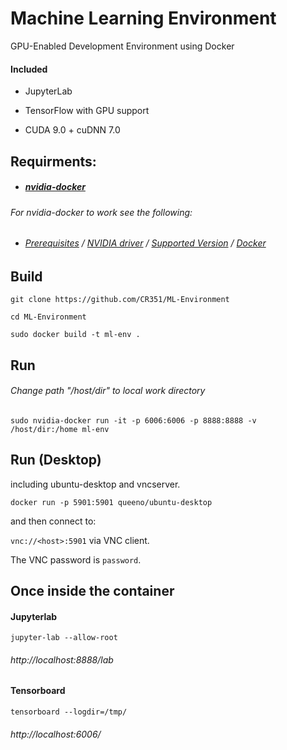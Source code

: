 # Machine Learning Environment

GPU-Enabled Development Environment using Docker

#### Included

-  JupyterLab

- TensorFlow with GPU support

- CUDA 9.0 + cuDNN 7.0

## Requirments:

- ##### [nvidia-docker](https://github.com/NVIDIA/nvidia-docker) 

###### For nvidia-docker to work see the following:

- ###### [Prerequisites](https://github.com/NVIDIA/nvidia-docker/wiki/Installation-(version-2.0)#perequisites) / [NVIDIA driver](https://github.com/NVIDIA/nvidia-docker/wiki/Frequently-Asked-Questions#how-do-i-install-the-nvidia-driver) / [Supported Version](https://github.com/NVIDIA/nvidia-docker/wiki/Frequently-Asked-Questions#which-docker-packages-are-supported) / [Docker](https://docs.docker.com/engine/installation/)

## Build

    git clone https://github.com/CR351/ML-Environment

    cd ML-Environment

    sudo docker build -t ml-env .

## Run

######  Change path "/host/dir" to local work directory

    sudo nvidia-docker run -it -p 6006:6006 -p 8888:8888 -v /host/dir:/home ml-env

## Run (Desktop)

including ubuntu-desktop and vncserver.

    docker run -p 5901:5901 queeno/ubuntu-desktop

and then connect to:

`vnc://<host>:5901` via VNC client.

The VNC password is `password`.

## Once inside the container

#### Jupyterlab

    jupyter-lab --allow-root

###### http://localhost:8888/lab

#### Tensorboard

    tensorboard --logdir=/tmp/

###### http://localhost:6006/
